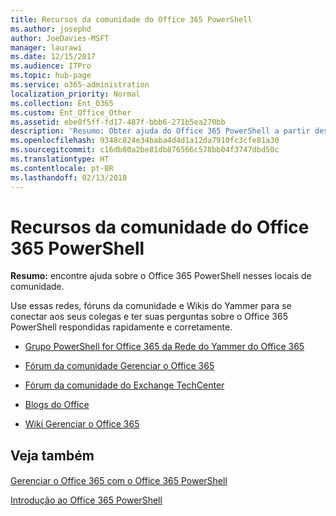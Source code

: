 ```yaml
---
title: Recursos da comunidade do Office 365 PowerShell
ms.author: josephd
author: JoeDavies-MSFT
manager: laurawi
ms.date: 12/15/2017
ms.audience: ITPro
ms.topic: hub-page
ms.service: o365-administration
localization_priority: Normal
ms.collection: Ent_O365
ms.custom: Ent_Office_Other
ms.assetid: ebe0f5ff-fd17-487f-bbb6-271b5ea270bb
description: 'Resumo: Obter ajuda do Office 365 PowerShell a partir desses locais da comunidade.'
ms.openlocfilehash: 9348c824e34baba4d4d1a12da7910fc3cfe81a30
ms.sourcegitcommit: c16db80a2be81db876566c578bb04f3747dbd50c
ms.translationtype: HT
ms.contentlocale: pt-BR
ms.lasthandoff: 02/13/2018
---
```

# <a name="office-365-powershell-community-resources"></a>Recursos da comunidade do Office 365 PowerShell

 **Resumo:** encontre ajuda sobre o Office 365 PowerShell nesses locais de comunidade.
  
Use essas redes, fóruns da comunidade e Wikis do Yammer para se conectar aos seus colegas e ter suas perguntas sobre o Office 365 PowerShell respondidas rapidamente e corretamente. 
  
- [Grupo PowerShell for Office 365 da Rede do Yammer do Office 365 ](https://www.yammer.com/itpronetwork/#/threads/inGroup?type=in_group&amp;feedId=4632269)
    
- [Fórum da comunidade Gerenciar o Office 365](https://community.office365.com/pt-BR/f/148.aspx)
    
- [Fórum da comunidade do Exchange TechCenter](https://social.technet.microsoft.com/Forums/exchange/en-US/home?forum=exchangesvrgeneral)
    
- [Blogs do Office](https://blogs.office.com/)
    
- [Wiki Gerenciar o Office 365](https://community.office365.com/pt-BR/w/manage/default.aspx)
    
## <a name="see-also"></a>Veja também

#### 

[Gerenciar o Office 365 com o Office 365 PowerShell](manage-office-365-with-office-365-powershell.md)
  
[Introdução ao Office 365 PowerShell](getting-started-with-office-365-powershell.md)

